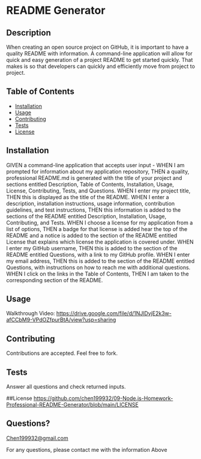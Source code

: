 # README Generator

  
  
  ## Description 
  
  When creating an open source project on GitHub, it is important to have a quality README with information. A command-line application will allow for quick and easy generation of a project README to get started quickly. That makes is so that developers can quickly and efficiently move from project to project. 
  ## Table of Contents
  * [Installation](#installation)
  * [Usage](#usage)
  * [Contributing](#contributing)
  * [Tests](#tests)
  * [License](#license)
  
  ## Installation
  
  
  GIVEN a command-line application that accepts user input - WHEN I am prompted for information about my application repository, THEN a quality, professional README.md is generated with the title of your project and sections entitled Description, Table of Contents, Installation, Usage, License, Contributing, Tests, and Questions. WHEN I enter my project title, THEN this is displayed as the title of the README. WHEN I enter a description, installation instructions, usage information, contribution guidelines, and test instructions, THEN this information is added to the sections of the README entitled Description, Installation, Usage, Contributing, and Tests. WHEN I choose a license for my application from a list of options, THEN a badge for that license is added hear the top of the README and a notice is added to the section of the README entitled License that explains which license the application is covered under. WHEN I enter my GitHub username, THEN this is added to the section of the README entitled Questions, with a link to my GitHub profile. WHEN I enter my email address, THEN this is added to the section of the README entitled Questions, with instructions on how to reach me with additional questions. WHEN I click on the links in the Table of Contents, THEN I am taken to the corresponding section of the README.
  
  ## Usage 
  Walkthrough Video: https://drive.google.com/file/d/1NJlDvjE2k3w-afCCbM9-VPdOZfpurBtA/view?usp=sharing

  
  ## Contributing
  
  
  Contributions are accepted. Feel free to fork.
  
  ## Tests
  
  
  Answer all questions and check returned inputs.
  
  ##License
  https://github.com/chen199932/09-Node.js-Homework-Professional-README-Generator/blob/main/LICENSE

  
  ## Questions?
  Chen199932@gmail.com
  
  For any questions, please contact me with the information Above
 
  
